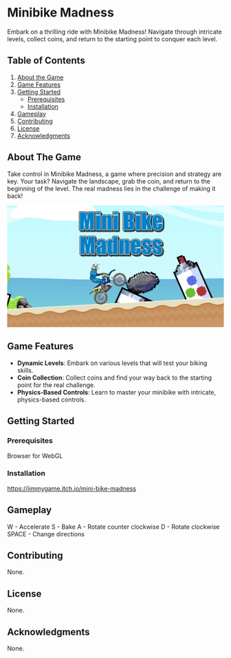 # Minibike Madness
Embark on a thrilling ride with Minibike Madness! Navigate through intricate levels, collect coins, and return to the starting point to conquer each level.

## Table of Contents
1. [About the Game](#about-the-game)
2. [Game Features](#game-features)
3. [Getting Started](#getting-started)
    - [Prerequisites](#prerequisites)
    - [Installation](#installation)
4. [Gameplay](#gameplay)
5. [Contributing](#contributing)
6. [License](#license)
7. [Acknowledgments](#acknowledgments)

## About The Game
Take control in Minibike Madness, a game where precision and strategy are key. Your task? Navigate the landscape, grab the coin, and return to the beginning of the level. The real madness lies in the challenge of making it back!

![Game Screenshot](https://github.com/JimmyDevGit/Mini-Bike-Madness/blob/main/Thumb1.png)

## Game Features
* **Dynamic Levels**: Embark on various levels that will test your biking skills.
* **Coin Collection**: Collect coins and find your way back to the starting point for the real challenge.
* **Physics-Based Controls**: Learn to master your minibike with intricate, physics-based controls.

## Getting Started

### Prerequisites
Browser for WebGL

### Installation
https://jimmygame.itch.io/mini-bike-madness

## Gameplay
W - Accelerate
S - Bake
A - Rotate counter clockwise
D - Rotate clockwise
SPACE - Change directions

## Contributing
None.

## License
None.

## Acknowledgments
None.
